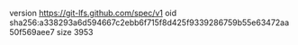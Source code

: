 version https://git-lfs.github.com/spec/v1
oid sha256:a338293a6d594667c2ebb6f715f8d425f9339286759b55e63472aa50f569aee7
size 3953
